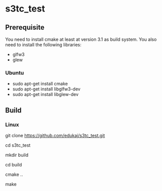 # s3tc_test
## Prerequisite

You need to install cmake at least at version 3.1 as build system.
You also need to install the following libraries:

  * glfw3
  * glew

### Ubuntu
  * sudo apt-get install cmake
  * sudo apt-get install libglfw3-dev
  * sudo apt-get install libglew-dev

## Build
### Linux
  git clone https://github.com/edukaj/s3tc_test.git

  cd s3tc_test

  mkdir build

  cd build

  cmake ..

  make
